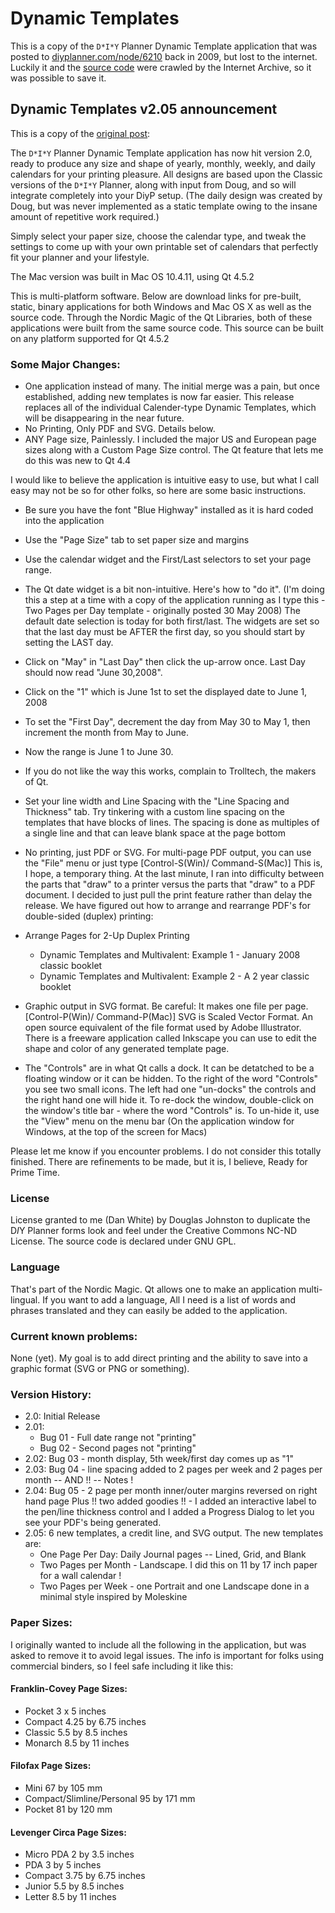 # Dynamic Templates

This is a copy of the `D*I*Y` Planner Dynamic Template application
that was posted to [diyplanner.com/node/6210](https://web.archive.org/web/20160321035719/http://www.diyplanner.com/node/6210?page=1)
back in 2009, but lost to the internet.  Luckily it and the [source code](https://web.archive.org/web/20160321035719/http://www.diyplanner.com/files/Dynamic%20Templates%20v2.05a%20source.zip)
were crawled by the Internet Archive, so it was possible to save it.


## Dynamic Templates v2.05 announcement

This is a copy of the [original post](https://web.archive.org/web/20160321035719/http://www.diyplanner.com/node/6210?page=1):

The `D*I*Y` Planner Dynamic Template application has now hit version 2.0, ready to produce any size and shape of yearly, monthly, weekly, and daily calendars for your printing pleasure. All designs are based upon the Classic versions of the `D*I*Y` Planner, along with input from Doug, and so will integrate completely into your DiyP setup. (The daily design was created by Doug, but was never implemented as a static template owing to the insane amount of repetitive work required.)

Simply select your paper size, choose the calendar type, and tweak the settings to come up with your own printable set of calendars that perfectly fit your planner and your lifestyle.

The Mac version was built in Mac OS 10.4.11, using Qt 4.5.2

This is multi-platform software. Below are download links for pre-built, static, binary applications for both Windows and Mac OS X as well as the source code. Through the Nordic Magic of the Qt Libraries, both of these applications were built from the same source code. This source can be built on any platform supported for Qt 4.5.2

### Some Major Changes:

* One application instead of many. The initial merge was a pain, but once established, adding new templates is now far easier. This release replaces all of the individual Calender-type Dynamic Templates, which will be disappearing in the near future.
* No Printing, Only PDF and SVG. Details below.
* ANY Page size, Painlessly. I included the major US and European page sizes along with a Custom Page Size control. The Qt feature that lets me do this was new to Qt 4.4

I would like to believe the application is intuitive easy to use, but what I call easy may not be so for other folks, so here are some basic instructions.

* Be sure you have the font "Blue Highway" installed as it is hard coded into the application
* Use the "Page Size" tab to set paper size and margins
* Use the calendar widget and the First/Last selectors to set your page range.
* The Qt date widget is a bit non-intuitive. Here's how to "do it". (I'm doing this a step at a time with a copy of the application running as I type this - Two Pages per Day template - originally posted 30 May 2008) The default date selection is today for both first/last. The widgets are set so that the last day must be AFTER the first day, so you should start by setting the LAST day.
* Click on "May" in "Last Day" then click the up-arrow once. Last Day should now read "June 30,2008".
* Click on the "1" which is June 1st to set the displayed date to June 1, 2008
* To set the "First Day", decrement the day from May 30 to May 1, then increment the month from May to June.
* Now the range is June 1 to June 30.
* If you do not like the way this works, complain to Trolltech, the makers of Qt.

* Set your line width and Line Spacing with the "Line Spacing and Thickness" tab. Try tinkering with a custom line spacing on the templates that have blocks of lines. The spacing is done as multiples of a single line and that can leave blank space at the page bottom
* No printing, just PDF or SVG. For multi-page PDF output, you can use the "File" menu or just type [Control-S(Win)/ Command-S(Mac)] This is, I hope, a temporary thing. At the last minute, I ran into difficulty between the parts that "draw" to a printer versus the parts that "draw" to a PDF document. I decided to just pull the print feature rather than delay the release. We have figured out how to arrange and rearrange PDF's for double-sided (duplex) printing:
* Arrange Pages for 2-Up Duplex Printing
  * Dynamic Templates and Multivalent: Example 1 - January 2008 classic booklet
  * Dynamic Templates and Multivalent: Example 2 - A 2 year classic booklet
* Graphic output in SVG format. Be careful: It makes one file per page. [Control-P(Win)/ Command-P(Mac)] SVG is Scaled Vector Format. An open source equivalent of the file format used by Adobe Illustrator. There is a freeware application called Inkscape you can use to edit the shape and color of any generated template page.
* The "Controls" are in what Qt calls a dock. It can be detatched to be a floating window or it can be hidden. To the right of the word "Controls" you see two small icons. The left had one "un-docks" the controls and the right hand one will hide it. To re-dock the window, double-click on the window's title bar - where the word "Controls" is. To un-hide it, use the "View" menu on the menu bar (On the application window for Windows, at the top of the screen for Macs)

Please let me know if you encounter problems. I do not consider this totally finished. There are refinements to be made, but it is, I believe, Ready for Prime Time.

### License
License granted to me (Dan White) by Douglas Johnston to duplicate the D*I*Y Planner forms look and feel under the Creative Commons NC-ND License. The source code is declared under GNU GPL.

### Language
That's part of the Nordic Magic. Qt allows one to make an application multi-lingual. If you want to add a language, All I need is a list of words and phrases translated and they can easily be added to the application.

### Current known problems:
None (yet). My goal is to add direct printing and the ability to save into a graphic format (SVG or PNG or something).

### Version History:

* 2.0: Initial Release
* 2.01:
  * Bug 01 - Full date range not "printing"
  * Bug 02 - Second pages not "printing"
* 2.02: Bug 03 - month display, 5th week/first day comes up as "1"
* 2.03: Bug 04 - line spacing added to 2 pages per week and 2 pages per month -- AND !! -- Notes !
* 2.04: Bug 05 - 2 page per month inner/outer margins reversed on right hand page
Plus !! two added goodies !! - I added an interactive label to the pen/line thickness control and I added a Progress Dialog to let you see your PDF's being generated.
* 2.05: 6 new templates, a credit line, and SVG output. The new templates are:
  * One Page Per Day: Daily Journal pages -- Lined, Grid, and Blank
  * Two Pages per Month - Landscape. I did this on 11 by 17 inch paper for a wall calendar !
  * Two Pages per Week - one Portrait and one Landscape done in a minimal style inspired by Moleskine

### Paper Sizes:

I originally wanted to include all the following in the application, but was asked to remove it to avoid legal issues. The info is important for folks using commercial binders, so I feel safe including it like this:

#### Franklin-Covey Page Sizes:
* Pocket	  	3 x 5 inches
* Compact	  	4.25 by 6.75 inches
* Classic	  	5.5 by 8.5 inches
* Monarch	  	8.5 by 11 inches

#### Filofax Page Sizes:
* Mini	  	67 by 105 mm
* Compact/Slimline/Personal	  	95 by 171 mm
* Pocket	  	81 by 120 mm

#### Levenger Circa Page Sizes:
* Micro PDA	  	2 by 3.5 inches
* PDA	  	3 by 5 inches
* Compact	  	3.75 by 6.75 inches
* Junior	  	5.5 by 8.5 inches
* Letter	  	8.5 by 11 inches


